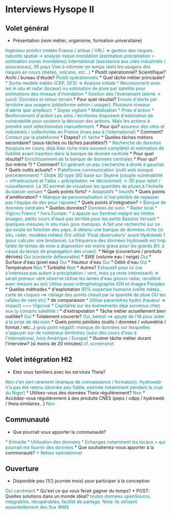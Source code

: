 # Interviews Hysope II

## Volet général

* Présentation (nom métier, organisme, formation universitaire)
<font color="darkcyan">
Ingénieur prédict (météo France / airbus / VRL) => gestion des risques naturels
spatial -> analyse risque inondation (estimation précipitation > estimation zones inondables)
international (assistance aux sites industriels / assurances), 95 pays
Vise à informer en temps réels les usagers des risques en cours (météo, volcano, etc...)
</font>
  * Plutôt opérationnel? Scientifique? Archi / bureau d'étude?
<font color="darkcyan">
Plutôt opérationnels
</font>
* Quel tâche métier principale? 
<font color="darkcyan">
* Sortie modèle météo (CEP, GFS) => Analyse initiale
* Recroisement avec les in situ et radar (locaux) ou estimation de pluie par satellite pour estimations des niveaux d'inondation
* Gestion des l'évènement (alerte -> suivi): Données et retour terrain
</font>
  * Pour quel résultat?
<font color="darkcyan">
Envoie d'alerte par territoire aux usagers (plateforme admin / usager). 
Plusieurs niveaux d'alerte (par ampleur):
* Soyez vigilant
* Mobilisation 
* Prise d'action
* Renforcement d'action
Les sites / territoires disposent d'estimation de vulnérabilité pour soutenir la décision des actions. Mais les actions à prendre sont sélectionnées manuellement.
</font>
  * Pour qui?
<font color="darkcyan">
  assureur des sites et industriels / collectivités en France (mais peu à l'international)
</font>
  * Comment?
<font color="darkcyan">
Contact par la plateforme
</font>
  * Etapes?
<font color="darkcyan">
cf. tâche
</font>
* Quelles tâches métiers secondaire? (sous-tâches ou tâches parallèles?)
<font color="darkcyan">
* Recherche de données (toujours en cours, déjà bien riche mais souvent complété) et estimation de fiabilité avant insertion dans la banque de donnée centrale
</font>
  * Pour quel résultat?
<font color="darkcyan">
Enrichissement de la banque de données centrales
</font>
  * Pour qui? (lui-même ?)
  <font color="darkcyan">

</font>
  * Comment?
  <font color="darkcyan">
En galérant un peu (recherche à droite à gauche)
</font>
* Quels outils actuels?
<font color="darkcyan">
* Plateforme communication (outil web évoqué précédemment)
* Globe 3D type SIG basé sur Skyline (couple vulnérabilité ~ infrastructure et l'aléa ~ précipitation ==> décisionnel) -> 3D pour relief / ruissellement. La 3D permet de visualiser les quantités de pluies à l'échelle du bassin versant
</font>
  * Quels points forts?
<font color="darkcyan">
* Adaptatifs
* Intuitifs
</font>
  * Quels points d'amélioration?
<font color="darkcyan">
* Manque de personnalisation (c'est pénible de repasser pas l'équipe de dev pour rajouter)
</font>
  * Quels points d'intégration?
<font color="darkcyan">
* Banque de données centrales
</font>
* Quelles données? 
<font color="darkcyan">
Données de suivi:
* Radar local
* Vigicru France
* hors Europe:
  * s'appuie sur Sentinel malgré les limites (nuages, petits cours d'eau) pas terrible pour les petits Bassins Versant
  * quelques mesures in situ mais gros manques. A fait une recherche sur ce qui existe en fonction des pays. A obtenu une banque de données riche (in situ, radar, modèles météo)
Ont utilisé 'Float observatory' avant Hydroweb 1 (pour calculer une tendance). La fréquence des données Hydroweb est trop faible (le temps de mise à disposition est moins grave pour les grands BV, à cause du temps de propagation des crues).  
</font>
  * Neige (couverture / produits dérivés)
<font color="darkcyan">
Oui (contexte défavorable)
</font>
  * SWE (volume eau / neige)
<font color="darkcyan">
Oui
</font>
  * Surface d'eau (pixel eau)
<font color="darkcyan">
Oui
</font>
  * Hauteur d'eau
<font color="darkcyan">
Oui
</font>
  * Débit d'eau
<font color="darkcyan">
Oui
</font>
  * Température
<font color="darkcyan">
Non
</font>
  * Turbidité
<font color="darkcyan">
Non
</font>
  * Autres?
<font color="darkcyan">
Exhaustif pour lui (ne s'intéresse pas autant à précipitation / vent, mais ça reste intéressant) => serait preneur vent observé
Utilise les lames d'eau (pluvio radar, recalibré avec mesure au sol)
Utilise aussi orthophotographie IGN et images Pleïades
</font>
* Quelles méthodes
  * d'exploitation
<font color="darkcyan">
95% expertise humaine (veille météo, carte de risques ==> ciblage des points chaud par la quantité de pluie OU les rafales de vent etc)
</font>
  * de comparaison
<font color="darkcyan">
* Utilise paramètres hydro (hauteur => impact) === Vigicrue
* Capitalise sur les évènements déjà survenus chez eux (y compris satellitte )
</font>
  * d'extrapolation
<font color="darkcyan">

</font>
* Tâche métier actuellement bien outillée?
<font color="darkcyan">
Oui
</font>
  * Totalement couverte?
<font color="darkcyan">
Oui, bémol ==> ajoute de l'IA pour aider à la prise de décision
</font>
* Quels points pénibles (outils / données / volumétrie / format / etc...)
<font color="darkcyan">
gros point négatif: manque de données sur lesquelles s'appuyer sur de nombreux territoires (suivi des cours d'eau à l'international, hors Amérique / Europe)
</font>
* Illustrer tâche métier durant l'interview? (si moins de 20 minutes)
<font color="darkcyan">
cf. screenshot
</font>

## Volet intégration HI2

* Etes vous familiers avec les services Theia?
<font color="darkcyan">
Non s'en sert rarement (manque de connaissance / formation). Hydroweb n'a pas été retenu (donnée peu fiable, estimée notamment pendant la crue du Niger)
</font>
* Utilisez-vous des données Theia régulièrement?
<font color="darkcyan">
Non
</font>
* Accédez-vous régulièrement à des produits CNES (peps / cdpp / hydroweb / theia similaires...)
<font color="darkcyan">
Non
</font>

## Communauté

* Que pourrait vous apporter la communauté?
<font color="darkcyan">
* Entraide
  * Utilisation des données
* Echanges notamment les locaux > qui pourrait me fournir des données
</font>
* Que souhaiteriez-vous apporter à la communauté?
<font color="darkcyan">
* Retour opérationnel
</font>

## Ouverture

* Disponible peu (1/2 journée mois) pour participer à la conception
<font color="darkcyan">
Oui carrément
</font>
* Qu'est ce qui vous ferait gagner du temps?
<font color="darkcyan">

</font>
* POST: Quelles solutions dans un monde idéal?
<font color="darkcyan">
toutes données openSource, intégrables, récupérables, facilité de partage.
Note: ils utilisent essentiellement des flux WMS
</font>



